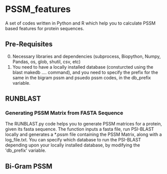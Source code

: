 # PSSM_features
A set of codes written in Python and R which help you to calculate PSSM based features for protein sequences.

## Pre-Requisites 
0. Necessary libraries and dependencies (subprocess, Biopython, Numpy, Pandas, os, glob, shutil, csv, etc)
1. You need to have a locally installed database (consturcted using the blast makedb .... command), and you need to specify the prefix for the same in the bigram pssm and psuedo pssm codes, in the db_prefix variable.

## RUNBLAST 
### Generating PSSM Matrix from FASTA Sequence
The RUNBLAST.py code helps you to generate PSSM matrices for a protein, given its fasta sequence. The function inputs a fasta file, run PSI-BLAST locally and generates a *.pssm file containing the PSSM Matrix, along with a log_file.txt.
You can specify which database to run the PSI-BLAST depending upon your locally installed database, by modifying the 'db_prefix' variable.

## Bi-Gram PSSM



